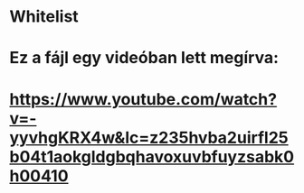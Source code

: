# Whitelist
# Ez a fájl egy videóban lett megírva:
# https://www.youtube.com/watch?v=-yyvhgKRX4w&lc=z235hvba2uirfl25b04t1aokgldgbqhavoxuvbfuyzsabk0h00410

